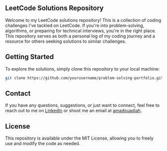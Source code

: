 ## LeetCode Solutions Repository
Welcome to my LeetCode solutions repository! This is a collection of coding challenges I've tackled on LeetCode. If you're into problem-solving, algorithms, or preparing for technical interviews, you're in the right place. This repository serves as both a personal log of my coding journey and a resource for others seeking solutions to similar challenges.

## Getting Started
To explore the solutions, simply clone this repository to your local machine:

```bash
git clone https://github.com/yourusername/problem-solving-portfolio.git
```

## Contact
If you have any questions, suggestions, or just want to connect, feel free to reach out to me on [LinkedIn](https://www.linkedin.com/in/adiah-amadou/) or shoot me an email at [amadouadiah](mailto:amadouadiah@gmail.com).

## License
This repository is available under the MIT License, allowing you to freely use and modify the code as needed.

